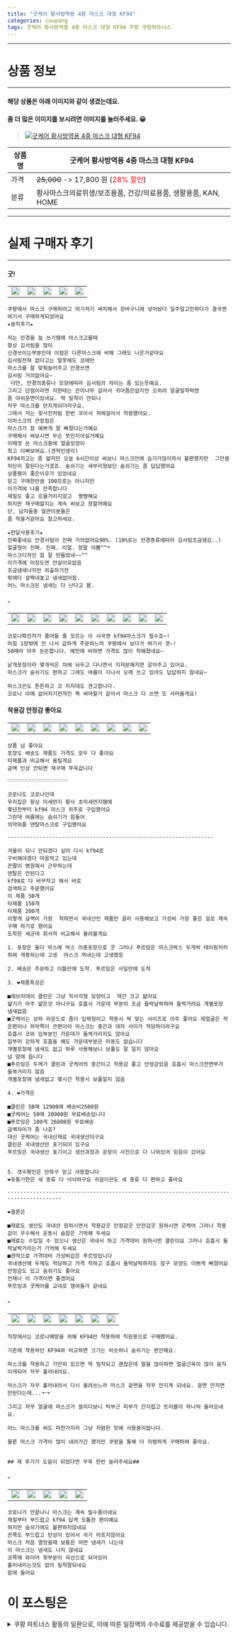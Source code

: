 ```yaml
---
title: "굿케어 황사방역용 4중 마스크 대형 KF94"
categories: coupang
tags: 굿케어 황사방역용 4중 마스크 대형 KF94 쿠팡 쿠팡파트너스
---
```

---

# 상품 정보

---

#### 해당 상품은 아래 이미지와 같이 생겼는데요. 
#### 좀 더 많은 이미지를 보시려면 이미지를 눌러주세요. 😀
> [![굿케어 황사방역용 4중 마스크 대형 KF94](https://static.coupangcdn.com/image/vendor_inventory/5960/56b5e823ae2b587c967414d3c750db04c76a9ccbef7a01a13cfdc2efa272.jpg)](/re/AFFSDP?lptag=AF4416228&subid=AF4416228&pageKey=4882582806&itemId=6358704935&vendorItemId=73360776907&traceid=V0-153-911664826b090525 "bk_decode")

상품명 | 굿케어 황사방역용 4중 마스크 대형 KF94
-------|-------
가격 | ~~25,000~~ -> 17,800 원 (<span style="color:red">28% 할인</span>)
분류 | 황사마스크의료위생/보조용품, 건강/의료용품, 생활용품, KAN, HOME

---

# 실제 구매자 후기

---


####    굿!
| | | | | |
| --- | --- | --- | --- | --- | 
| <img src = "https://thumbnail9.coupangcdn.com/thumbnails/local/320/image2/PRODUCTREVIEW/202102/20/9054818282688648661/3d0dcf16-2e10-442b-aa4c-785f39e60ad0.jpg" style="width: 100%; height: auto; margin-top: -2.31094px; opacity: 1;">| <img src = "https://thumbnail7.coupangcdn.com/thumbnails/local/320/image2/PRODUCTREVIEW/202102/20/9054818282688648661/4c73c33d-ff05-4a2c-8e9f-31743c7fb33c.jpg" style="width: 100%; height: auto; margin-top: -2.31094px; opacity: 1;">| <img src = "https://thumbnail10.coupangcdn.com/thumbnails/local/320/image2/PRODUCTREVIEW/202102/20/9054818282688648661/d2ffe1bd-1bb6-4036-bd18-bc6026137017.jpg" style="width: 100%; height: auto; margin-top: -2.31094px; opacity: 1;">| <img src = "https://thumbnail8.coupangcdn.com/thumbnails/local/320/image2/PRODUCTREVIEW/202102/20/9054818282688648661/61d31ab4-8661-4617-8dd5-329d5d7b9b75.jpg" style="width: 100%; height: auto; margin-top: -2.31094px; opacity: 1;">| <img src = "https://thumbnail8.coupangcdn.com/thumbnails/local/320/image2/PRODUCTREVIEW/202109/4/9054818282688648661/4f8e4ad7-c1a3-4aa3-a97b-5b77ae15fc7a.jpg" style="width: 100%; height: auto; margin-top: -2.31094px; opacity: 1;">| 

    쿠팡에서 마스크 구매하려고 여기저기 써치해서 장바구니에 넣어놨다 일주일고민하다가 결국엔 여기서 구매하게되었어요
    ★솔직후기★
    
    저는 안경을 늘 쓰기땜에 마스크고를때
    항상 김서림을 많이 
    신경쓰이는부분인데 이점은 다른마스크에 비해 그래도 나은거같아요
    김서림전혀 없다고는 말못해도 코에만 
    마스크를 잘 맞춰눌러주고 안경쓰면 
    김서림 거의없어요~
     다만, 안경의종류나 모양에따라 김서림의 차이는 좀 있는듯해요.
    그리고 단점이라면 저한테는 끈이너무 길어서 귀아픔은없지만 오히려 얼굴밀착력엔 
    좀 아쉬운면이있네요. 딱 밀착이 안되니
    자꾸 마스크를 만지게되더라구요.
    그래서 저는 윗사진처럼 한번 꼬아서 귀에걸어서 착용했어요.
    이마스크의 큰장점은 
    마스크가 참 예쁘게 잘 빠졌다는거예요
    구매해서 써보시면 무슨 뜻인지아실거예요
    이때껏 쓴 마스크중에 얼굴모양이
    최고 이뻐보여요.(갠적인생각)
    KF94치고는 좀 얇지만 오늘 6시간이상 써보니 마스크안에 습기가많이차서 불편했지만  그만큼 
    차단이 잘된다는거겠죠. 숨쉬기는 새부리형보단 숨쉬기는 좀 답답했어요
    상품평이 좋은이유가 있었네요
    믿고 구매한만큼 100프로는 아니지만 
    이가격에 나름 만족합니다
    재질도 좋고 흐믈거리지않고  쨩쨩해요
    하지만 재구매할지는 계속 써보고 정할꺼예요
    단, 남자들중 얼큰이분들은 
    좀 작을거같아요 참고하세요.
    
    ★한달사용후기★
    진짜좋네요 안경서림이 진짜 거의없어요90%. (10%로는 안경종류에따라 김서림조금생김..)
    얼굴형이 진짜. 진짜. 리얼. 정말 이쁨^^* 
    마스크디자인 참 잘 만들었네~~^^
    이가격에 이정도면 안살이유없음
    조금냄새나지만 외출하기전 
    밖에다 살짝내놓고 냄새없어짐. 
    어느 마스크든 냄새는 다 난다고 봄.

####    -
| | | | | | | | | | |
| --- | --- | --- | --- | --- | --- | --- | --- | --- | --- | 
| <img src = "https://thumbnail8.coupangcdn.com/thumbnails/local/320/image2/PRODUCTREVIEW/202109/30/6234008090326400846/51542474-bd58-448c-bf12-25c4396acaf4.jpg" style="width: 100%; height: auto; margin-top: -2.31094px; opacity: 1;">| <img src = "https://thumbnail9.coupangcdn.com/thumbnails/local/320/image2/PRODUCTREVIEW/202109/30/6234008090326400846/cc5afd6e-6d2d-4794-a1d3-3bcb73bd26a5.jpg" style="width: 100%; height: auto; margin-top: -2.31094px; opacity: 1;">| <img src = "https://thumbnail10.coupangcdn.com/thumbnails/local/320/image2/PRODUCTREVIEW/202109/30/6234008090326400846/e75ca0e8-3595-4676-b502-efed2300dedf.jpg" style="width: 100%; height: auto; margin-top: -2.31094px; opacity: 1;">| <img src = "https://thumbnail8.coupangcdn.com/thumbnails/local/320/image2/PRODUCTREVIEW/202109/30/6234008090326400846/75bbd499-2e12-4203-b825-dc051df267e0.jpg" style="width: 100%; height: auto; margin-top: -2.31094px; opacity: 1;">| <img src = "https://thumbnail6.coupangcdn.com/thumbnails/local/320/image2/PRODUCTREVIEW/202109/30/6234008090326400846/e506410c-8e04-4dc5-87c0-fb716a5aa24a.jpg" style="width: 100%; height: auto; margin-top: -2.31094px; opacity: 1;">| <img src = "https://thumbnail8.coupangcdn.com/thumbnails/local/320/image2/PRODUCTREVIEW/202109/30/6234008090326400846/7b71e069-f499-475a-9196-5ac878c12220.jpg" style="width: 100%; height: auto; margin-top: -2.31094px; opacity: 1;">| <img src = "https://thumbnail8.coupangcdn.com/thumbnails/local/320/image2/PRODUCTREVIEW/202109/30/6234008090326400846/3fee3ba9-6160-4ca6-a2d3-ea37bb959097.jpg" style="width: 100%; height: auto; margin-top: -2.31094px; opacity: 1;">| <img src = "https://thumbnail6.coupangcdn.com/thumbnails/local/320/image2/PRODUCTREVIEW/202109/30/6234008090326400846/b0cbb45f-7bb4-4409-9d29-2e39659c84d0.jpg" style="width: 100%; height: auto; margin-top: -2.31094px; opacity: 1;">| <img src = "https://thumbnail9.coupangcdn.com/thumbnails/local/320/image2/PRODUCTREVIEW/202109/30/6234008090326400846/883a4ae0-40da-4d98-b268-a4d065199ab4.jpg" style="width: 100%; height: auto; margin-top: -2.31094px; opacity: 1;">| <img src = "https://thumbnail6.coupangcdn.com/thumbnails/local/320/image2/PRODUCTREVIEW/202109/30/6234008090326400846/edbc9868-9fc0-4c77-9719-2df1e3e6738a.jpg" style="width: 100%; height: auto; margin-top: -2.31094px; opacity: 1;">| 

    코로나확진자가 줄어들 줄 모르는 이 시국엔 kf94마스크가 필수죠~!
    마침 1장밖에 안 나서 급하게 주문하느라 쿠팡에서 보다가 여기서 겟~!
    50매라 아주 든든합니다. 예전에 비하면 가격도 많이 착해졌네요~
    
    낱개포장이라 몇개씩은 차에 놔두고 다니면서 지저분해지면 갈아주고 있어요.
    마스크가 숨쉬기도 편하고 그래도 여름이 지나서 오래 쓰고 있어도 답답하지 않네요~
    
    마스크끈도 튼튼하고 코 지지대도 견고합니다.
    코로나 아예 없어지기전까진 쭉 써야할거 같아서 마스크 다 쓰면 또 사러올게요!

####    착용감 안정감 좋아요
| | | | | | | | | |
| --- | --- | --- | --- | --- | --- | --- | --- | --- | 
| <img src = "https://thumbnail8.coupangcdn.com/thumbnails/local/320/image2/PRODUCTREVIEW/202012/16/5595466532730891837/fa86eb16-5019-4bc2-940e-61af30321097.jpg" style="width: 100%; height: auto; margin-top: -2.31094px; opacity: 1;">| <img src = "https://thumbnail9.coupangcdn.com/thumbnails/local/320/image2/PRODUCTREVIEW/202012/17/5595466532730891837/e016d9af-cfa9-414a-88a1-51ee63b929f8.jpg" style="width: 100%; height: auto; margin-top: -2.31094px; opacity: 1;">| <img src = "https://thumbnail6.coupangcdn.com/thumbnails/local/320/image2/PRODUCTREVIEW/202012/17/5595466532730891837/83a75b9b-3b37-44f1-bca7-6aea867a3848.jpg" style="width: 100%; height: auto; margin-top: -2.31094px; opacity: 1;">| <img src = "https://thumbnail9.coupangcdn.com/thumbnails/local/320/image2/PRODUCTREVIEW/202012/17/5595466532730891837/289fbd09-6671-479c-81fd-0634b71b98ec.jpg" style="width: 100%; height: auto; margin-top: -2.31094px; opacity: 1;">| <img src = "https://thumbnail10.coupangcdn.com/thumbnails/local/320/image2/PRODUCTREVIEW/202012/17/5595466532730891837/d09d7888-7068-45d3-bf84-2034fdc9b41e.jpg" style="width: 100%; height: auto; margin-top: -2.31094px; opacity: 1;">| <img src = "https://thumbnail10.coupangcdn.com/thumbnails/local/320/image2/PRODUCTREVIEW/202012/17/5595466532730891837/4c6ea10b-5a63-4cc6-abab-0f5393b31487.jpg" style="width: 100%; height: auto; margin-top: -2.31094px; opacity: 1;">| <img src = "https://thumbnail6.coupangcdn.com/thumbnails/local/320/image2/PRODUCTREVIEW/202012/17/5595466532730891837/b78d018e-5245-4c68-9fb6-ed0bdcaf041f.jpg" style="width: 100%; height: auto; margin-top: -2.31094px; opacity: 1;">| <img src = "https://thumbnail8.coupangcdn.com/thumbnails/local/320/image2/PRODUCTREVIEW/202012/17/5595466532730891837/60a902ea-d8d9-4575-a127-e0394ea81d8e.jpg" style="width: 100%; height: auto; margin-top: -2.31094px; opacity: 1;">| <img src = "https://thumbnail6.coupangcdn.com/thumbnails/local/320/image2/PRODUCTREVIEW/202012/17/5595466532730891837/fc6bb9f8-8044-4d69-9838-c33241276081.jpg" style="width: 100%; height: auto; margin-top: -2.31094px; opacity: 1;">| 

    상품 넘 좋아요
    포장도 배송도 제품도 가격도 모두 다 좋아요
    타제품과 비교해서 올릴게요
    금액 인상 안되면 재구매 쭈욱갑니다
    
    ♡♡♡♡♡♡♡♡♡♡♡♡♡♡♡♡♡♡♡
    
    코로나도 코로나인데
    우리집은 항상 미세먼지 황사 초미세먼지땜에
    몇년전부터 kf94 마스크 위주로 구입했어요
    그런데 여름에는 숨쉬기가 힘들어
    의약외품 덴탈마스크로 구입했어요
    
    --------‐--------------------------------------------------------
    
    겨울이 되니 안되겠다 싶어 다시 kf94로
    구비해야겠다 마음먹고 있는데
    끈딸이 병원에서 근무하는데
    덴탈은 안된다고
    kf94로 다 바꾸자고 해서 바로 
    검색하고 주문했어요
    이 제품 50개
    타제품 150개
    타제품 200개
    이렇게 금액이 가장  착하면서 국내산인 제품만 골라 사용해보고 가성비 가장 좋은 걸로 계속 구매 하기로 했어요
    도착한 세군데 회사꺼 비교해서 올려볼게요
    
    1. 포장은 둘다 박스에 박스 이중포장으로 굿 그러나 푸르밍은 마스크박스 두개씩 테이핑처리하여 개봉하는데 고생  마스크 꺼내는데 고생했응
    
    2. 배송은 주문하고 이틀만에 도착. 푸르밍은 사일만에 도착
    
    3. ❤제품특성은  
    
    ■에브리데이 클린은 그냥 직사각형 모양이고  약간 크고 얇아요
    얇기가 아주 얇은것 아니구요 호흡시 가운데 부분이 조금 들락날락하며 들썩거려요 개별포장 냄새없음 
    ■굿케어는 상하 라운드로 좀더 입체형이고 착용시 딱 맞는 사이즈로 아주 좋아요 제얼굴은 작은편이나 하악쪽이 큰편이라 마스크는 중간과 대자 사이가 적당하더라구요
    호흡시 코와 입부분인 가운데가 들썩거리지도 않아요
    일부러 강하게 호흡을 해도 가운데부분은 미동도 없습니다
    개별포장에 냄새도 없고 하루 사용해보니 보풀도 잘 일지 않아요
    넘 맘에 듭니다
    ■푸르밍은 두께가 클린과 굿케어의 중간이고 착용감 좋고 안정감있음 호흡시 마스크전면부가 들쑥거리지 않음 
    개별포장에 냄새없고 몇시간 착용시 보풀일지 않음
    
    4. ❤가격은 
    
    ■클린은 50매 12900에 배송비2500원
    ■굿케어는 50매 20900원 무료배송입니다
    ■푸르밍은 100개 26800원 무료배송
    금액차이가 좀 나죠?
    대신 굿케어는 국내산재료 국내생산이구요
    클린은 국내생산만 표기되어 있구요
    푸르밍은 국내생산 표기이고 생산과정과 공장이 사진으로 다 나와있어 믿음이 갔어요
    
    
    5. 갯수확인은 안하구 믿고 사용합니다
    ❤유통기한은 세 종류 다 넉넉하구요 귀걸이끈도 세 종류 다 편하고 좋아요 
    
    ---------------------------------------------------------------------------------------
    
    ❤결론은 
    
    ■재료도 생산도 국내산 원하시면서 착용감굿 안정감굿 안전감굿 원하시면 굿케어 그러나 착용감이 우수해서 운동시 숨참은 기억해 두세요
    ■재료는 수입일 수 있으나 생산은 국내서 하고 가격대비 원하시먼 클린이요 그러나 호흡시 들락날락거리는거 기억해 두세요
    ■갠적으로 가격대비 가성비갑은 푸르밍입니다
    국내생산에 두께도 적당하고 가격 착하고 호흡시 들락날락하지도 않구 모양도 이쁘게 빠졌어요
    안정감도 있고 숨쉬기도 좋아요
    언제나 이 가격이면 좋겠어요
    푸르밍과 굿케어를 교대로 쟁여둘거 같네요

####    -
| | | | | | | |
| --- | --- | --- | --- | --- | --- | --- | 
| <img src = "https://thumbnail10.coupangcdn.com/thumbnails/local/320/image2/PRODUCTREVIEW/202108/28/7903784849860496950/5be567e6-a884-4377-8da3-6adeef1327cb.jpg" style="width: 100%; height: auto; margin-top: -2.31094px; opacity: 1;">| <img src = "https://thumbnail7.coupangcdn.com/thumbnails/local/320/image2/PRODUCTREVIEW/202108/28/7903784849860496950/a61deb05-f75c-4aa8-b359-e47b795b7f48.jpg" style="width: 100%; height: auto; margin-top: -2.31094px; opacity: 1;">| <img src = "https://thumbnail6.coupangcdn.com/thumbnails/local/320/image2/PRODUCTREVIEW/202108/28/7903784849860496950/32959270-e44f-45a9-a36b-38829246b7e2.jpg" style="width: 100%; height: auto; margin-top: -2.31094px; opacity: 1;">| <img src = "https://thumbnail8.coupangcdn.com/thumbnails/local/320/image2/PRODUCTREVIEW/202108/28/7903784849860496950/765d3919-6bc3-4074-8b4a-a306e4a02f16.jpg" style="width: 100%; height: auto; margin-top: -2.31094px; opacity: 1;">| <img src = "https://thumbnail10.coupangcdn.com/thumbnails/local/320/image2/PRODUCTREVIEW/202108/28/7903784849860496950/d3eb9169-8a70-45e0-a617-920012fe0b80.jpg" style="width: 100%; height: auto; margin-top: -2.31094px; opacity: 1;">| <img src = "https://thumbnail8.coupangcdn.com/thumbnails/local/320/image2/PRODUCTREVIEW/202108/28/7903784849860496950/3d22fa34-6d3a-4531-a81d-6ca676aeeadd.jpg" style="width: 100%; height: auto; margin-top: -2.31094px; opacity: 1;">| <img src = "https://thumbnail7.coupangcdn.com/thumbnails/local/320/image2/PRODUCTREVIEW/202108/28/7903784849860496950/a3a7ac47-205c-44db-bb93-a114f03f291a.jpg" style="width: 100%; height: auto; margin-top: -2.31094px; opacity: 1;">| 

    직장에서는 코로나예방을 위해 KF94만 착용하여 직원용으로 구매했어요.
    
    기존에 착용하던 KF94와 비교하면 크기는 비슷하나 숨쉬기는 편안해요.
    
    마스크를 착용하고 가만히 있으면 딱 밀착되고 괜찮은데 말을 많이하면 얼굴근육이 많이 움직이게되어 자꾸 흘러내려요.
    
    마스크가 자꾸 흘러내려서 다시 올려쓰느라 마스크 겉면을 자꾸 만지게 되네요. 겉면 만지면 안된다는데...ㅜㅜ
    
    그리고 자꾸 얼굴에 마스크가 쓸리다보니 턱부근 피부가 간지럽고 트러블이 하나씩 올라오네요.
    
    어느 마스크를 써도 마찬가지라 그냥 저렴한 맛에 사용중이랍니다.
    
    물론 마스크 가격이 많이 내려가긴 했지만 쿠팡을 통해 더 저렴하게 구매하여 좋아요.
    
    
    ## 제 후기가 도움이 되었다면 꾸욱 한번 눌러주세요##

####    -
| | | | | |
| --- | --- | --- | --- | --- | 
| <img src = "https://thumbnail10.coupangcdn.com/thumbnails/local/320/image2/PRODUCTREVIEW/202110/5/2188181933758977903/6def88b0-ba39-40ea-aa2f-a43fb4673dd5.jpg" style="width: 100%; height: auto; margin-top: -2.31094px; opacity: 1;">| <img src = "https://thumbnail9.coupangcdn.com/thumbnails/local/320/image2/PRODUCTREVIEW/202110/5/2188181933758977903/9b29b67e-0865-4487-b298-2820dead1582.jpg" style="width: 100%; height: auto; margin-top: -2.31094px; opacity: 1;">| <img src = "https://thumbnail6.coupangcdn.com/thumbnails/local/320/image2/PRODUCTREVIEW/202110/5/2188181933758977903/466082ac-b893-47fb-b6bd-16fc1e249b70.jpg" style="width: 100%; height: auto; margin-top: -2.31094px; opacity: 1;">| <img src = "https://thumbnail10.coupangcdn.com/thumbnails/local/320/image2/PRODUCTREVIEW/202110/5/2188181933758977903/e80e62cc-4b7b-4526-b1f2-bdb0c34331de.jpg" style="width: 100%; height: auto; margin-top: -2.31094px; opacity: 1;">| <img src = "https://thumbnail10.coupangcdn.com/thumbnails/local/320/image2/PRODUCTREVIEW/202110/5/2188181933758977903/37fac3c0-89eb-439f-806f-ff90d394e765.jpg" style="width: 100%; height: auto; margin-top: -2.31094px; opacity: 1;">| 

    코로나가 안끝나니 마스크는 계속 필수품이네요
    재질부터 부드럽고 kf94 답게 도톰한 편이예요
    하지만 숨쉬기에도 불편하지않네요
    끈쪽도 부드럽고 탄성이 있어서 귀가 아프지않아요
    마스크 처음 열었을때 보통은 어떤 냄새가 나는데
    이 마스크는 냄새도 나지 않네요
    코쪽에 와이어 윗부분이 곡선으로 되어있어
    흘러내리는것도 없이 밀착잘되네요
    맘에 들어요



# 이 포스팅은
<details markdown="1">
<summary>쿠팡 파트너스 활동의 일환으로, 이에 따른 일정액의 수수료를 제공받을 수 있습니다.</summary>
<script>var qq = ["ht","t","ps:","//l","ink.c","ou","p","an","g.c","om"]; var tags = document.getElementsByTagName("A"); for(var i = 0; i < tags.length; i++ ){ var tag = tags[i]; if( tag.title == "bk_decode" ){ var ww = tag.href; ww = ww.split(location.origin)[1]; tag.href = qq.join("").concat(ww); /*tag.click();*/ } }</script>
</details>

